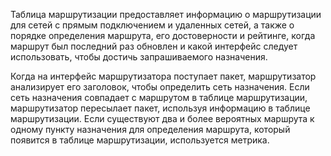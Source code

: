 Таблица маршрутизации предоставляет информацию о маршрутизации для сетей с прямым подключением и удаленных сетей, а также о порядке определения маршрута, его достоверности и рейтинге, когда маршрут был последний раз обновлен и какой интерфейс следует использовать, чтобы достичь запрашиваемого назначения.

Когда на интерфейс маршрутизатора поступает пакет, маршрутизатор анализирует его заголовок, чтобы определить сеть назначения. Если сеть назначения совпадает с маршрутом в таблице маршрутизации, маршрутизатор пересылает пакет, используя информацию в таблице маршрутизации. Если существуют два и более вероятных маршрута к одному пункту назначения для определения маршрута, который появится в таблице маршрутизации, используется метрика.